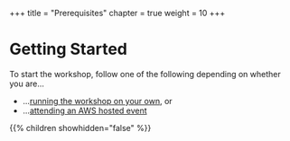 +++
title = "Prerequisites"
chapter = true
weight = 10
+++

# Getting Started
To start the workshop, follow one of the following depending on whether you are...

* ...[running the workshop on your own](self_paced/_index.md), or
* ...[attending an AWS hosted event](aws_event/_index.md)

{{% children showhidden="false" %}}
